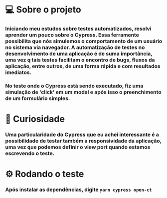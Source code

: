 # 💻 Sobre o projeto
### Iniciando meu estudos sobre testes automatizados, resolvi aprender um pouco sobre o Cypress. Essa ferramente possibilita que nós simulemos o comportamento de um usuário no sistema via navegador. A automatização de testes no desenvolvimento de uma aplicação é de suma importância, uma vez q tais testes facilitam o encontro de bugs, fluxos da aplicação, entre outros, de uma forma rápida e com resultados imediatos.
### No teste onde o Cypress está sendo executado, fiz uma simulação de 'click' em um modal e após isso o preenchimento de um formulário simples.

# 🔎 Curiosidade
### Uma particularidade do Cypress que eu achei interessante é a possibilidade de testar também a responsividade da aplicação, uma vez que podemos definir o view port quando estamos escrevendo o teste.

# ⚙ Rodando o teste
### Após instalar as dependências, digite `yarn cypress open-ct`
